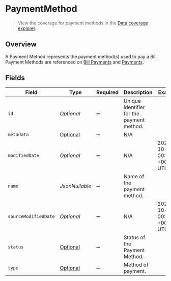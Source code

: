 # PaymentMethod

> View the coverage for payment methods in the <a className="external" href="https://knowledge.codat.io/supported-features/accounting?view=tab-by-data-type&dataType=paymentMethods" target="_blank">Data coverage explorer</a>.

## Overview

A Payment Method represents the payment method(s) used to pay a Bill. Payment Methods are referenced on [Bill Payments](https://docs.codat.io/accounting-api#/schemas/BillPayment) and [Payments](https://docs.codat.io/accounting-api#/schemas/Payment).


## Fields

| Field                                                                           | Type                                                                            | Required                                                                        | Description                                                                     | Example                                                                         |
| ------------------------------------------------------------------------------- | ------------------------------------------------------------------------------- | ------------------------------------------------------------------------------- | ------------------------------------------------------------------------------- | ------------------------------------------------------------------------------- |
| `id`                                                                            | *Optional<String>*                                                              | :heavy_minus_sign:                                                              | Unique identifier for the payment method.                                       |                                                                                 |
| `metadata`                                                                      | [Optional<Metadata>](../../models/components/Metadata.md)                       | :heavy_minus_sign:                                                              | N/A                                                                             |                                                                                 |
| `modifiedDate`                                                                  | *Optional<String>*                                                              | :heavy_minus_sign:                                                              | N/A                                                                             | 2022-10-23 00:00:00 +0000 UTC                                                   |
| `name`                                                                          | *JsonNullable<String>*                                                          | :heavy_minus_sign:                                                              | Name of the payment method.                                                     |                                                                                 |
| `sourceModifiedDate`                                                            | *Optional<String>*                                                              | :heavy_minus_sign:                                                              | N/A                                                                             | 2022-10-23 00:00:00 +0000 UTC                                                   |
| `status`                                                                        | [Optional<PaymentMethodStatus>](../../models/components/PaymentMethodStatus.md) | :heavy_minus_sign:                                                              | Status of the Payment Method.                                                   |                                                                                 |
| `type`                                                                          | [Optional<PaymentMethodType>](../../models/components/PaymentMethodType.md)     | :heavy_minus_sign:                                                              | Method of payment.                                                              |                                                                                 |